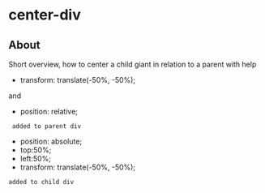 # center-div

## About
Short overview, how to center a child giant in relation to a parent with help
* transform: translate(-50%, -50%);

 and
 
 * position: relative; 

``` added to parent div```
 
 * position: absolute;
 * top:50%;
 * left:50%;
 * transform: translate(-50%, -50%);
 
 ```added to child div```
 
